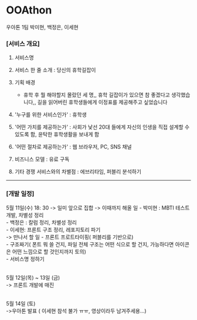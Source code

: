 # OOAthon

우아톤 1팀
박미현, 백정은, 이세현

### [서비스 개요]
1. 서비스명
1. 서비스 한 줄 소개 : 당신의 휴학길잡이

1. 기획 배경 
    - 휴학 후 뭘 해야할지 몰랐던 세 명,, 휴학 길잡이가 있으면 참 좋겠다고 생각했습니다,, 길을 읽어버린 휴학생들에게 이정표를 제공해주고 싶었습니다

1. '누구를 위한 서비스인가' : 휴학생

1. '어떤 가치를 제공하는가' : 사회가 낯선 20대 들에게 자신의 인생을 직접 설계할 수 있도록 함, 윤탁한 휴학생활을 보내게 함

1. '어떤 절차로 제공하는가' :  웹 브라우저, PC, SNS 채널
1. 비즈니스 모델 : 유료 구독
1. 기타 경쟁 서비스와의 차별점 : 에브리타임, 퍼블리 분석하기

---

### [개발 일정]

5월 11일(수) 18: 30
-> 일미 앞으로 집합
-> 이때까지 해올 일
    - 박미현 : MBTI 테스트 개발, 차별성 정리 <br>
    - 백정은 : 칼럼 정리, 차별성 정리<br>
    - 이세현: 프론트 구조 정리, 레포지토리 파기<br>
-> 만나서 할 일
    - 프론트 프로트타이핑( 퍼블리를 기반으로)<br>
    - 구조짜기( 폰트 뭐 쓸 건지, 파일 전체 구조는 어떤 식으로 할 건지, 가능하다면 아이콘은 어떤 느낌으로 할 것인지까지 토의)<br>
    - 서비스명 정하기<br><br>

5월 12일(목) ~ 13일 (금)<br>
-> 프론트 개발에 매진<br><br>

5월 14일 (토)<br>
->우아톤 발표 ( 이세현 참석 불가 ㅠㅠ, 영상이라두 남겨주세용...)<br>

